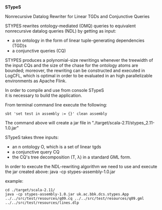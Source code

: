 **STypeS** 

Nonrecursive Datalog Rewriter for Linear TGDs and
Conjunctive Queries

STYPES rewrites ontology-mediated (OMQ) queries to equivalent
nonrecursive datalog queries (NDL) by getting as input:
 
- a on ontology in the form of linear tuple-generating dependencies (TGD)s   
- a conjunctive queries (CQ)
 

STYPES produces a polynomial-size rewritings whenever
the treewidth of the input CQs and the size of the chase
for the ontology atoms are bounded; moreover, the rewriting can be
constructed and executed in LogCFL, which is optimal in order 
to be evaluated in an high parallelizable environments as Apache Flink.

In order to compile and use from console STypeS  
it is necessary to build the application. 

From terminal command line execute the following:

```
sbt 'set test in assembly := {}' clean assembly 
```

The command  above  will create a jar file in "./target/scala-2.11/stypes_2.11-1.0.jar"

STypeS takes three inputs:
* an n ontology O, which is a set of linear tgds
* a conjunctive query CQ 
* the CQ's tree decomposition (T, λ) in a standard GML form.

In order to execute the NDL-rewriting algorithm we need to use and execute 
the jar created above:  java -cp stypes-assembly-1.0.jar <CQ> <GML> <O>

example:
```
cd ./target/scala-2.11/
java -cp stypes-assembly-1.0.jar uk.ac.bbk.dcs.stypes.App ../../src/test/resources/q09.cq ../../src/test/resources/q09.gml ../../src/test/resources/lines.dlp

```


